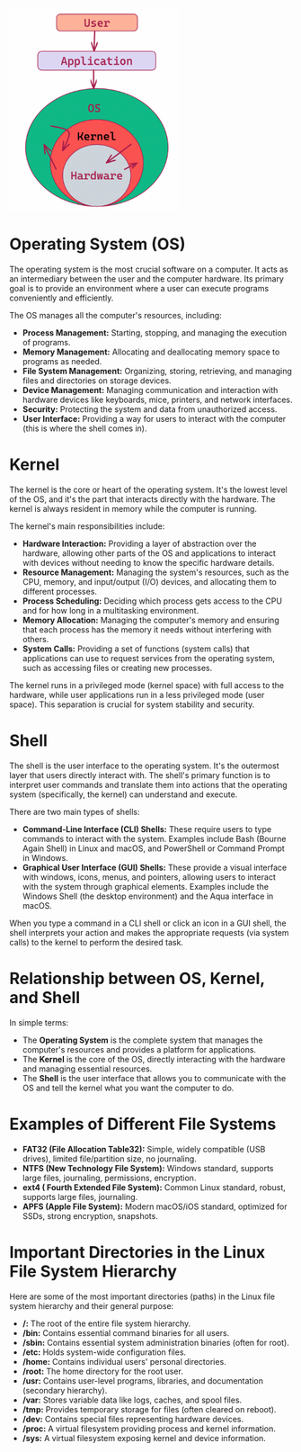 <img src="linux101.png" alt="Alt Text" width="300"/>

# Operating System (OS)

The operating system is the most crucial software on a computer. It acts as an intermediary between the user and the computer hardware. Its primary goal is to provide an environment where a user can execute programs conveniently and efficiently.

The OS manages all the computer's resources, including:

* **Process Management:** Starting, stopping, and managing the execution of programs.
* **Memory Management:** Allocating and deallocating memory space to programs as needed.
* **File System Management:** Organizing, storing, retrieving, and managing files and directories on storage devices.
* **Device Management:** Managing communication and interaction with hardware devices like keyboards, mice, printers, and network interfaces.
* **Security:** Protecting the system and data from unauthorized access.
* **User Interface:** Providing a way for users to interact with the computer (this is where the shell comes in).

# Kernel

The kernel is the core or heart of the operating system. It's the lowest level of the OS, and it's the part that interacts directly with the hardware. The kernel is always resident in memory while the computer is running.

The kernel's main responsibilities include:

* **Hardware Interaction:** Providing a layer of abstraction over the hardware, allowing other parts of the OS and applications to interact with devices without needing to know the specific hardware details.
* **Resource Management:** Managing the system's resources, such as the CPU, memory, and input/output (I/O) devices, and allocating them to different processes.
* **Process Scheduling:** Deciding which process gets access to the CPU and for how long in a multitasking environment.
* **Memory Allocation:** Managing the computer's memory and ensuring that each process has the memory it needs without interfering with others.
* **System Calls:** Providing a set of functions (system calls) that applications can use to request services from the operating system, such as accessing files or creating new processes.

The kernel runs in a privileged mode (kernel space) with full access to the hardware, while user applications run in a less privileged mode (user space). This separation is crucial for system stability and security.

# Shell

The shell is the user interface to the operating system. It's the outermost layer that users directly interact with. The shell's primary function is to interpret user commands and translate them into actions that the operating system (specifically, the kernel) can understand and execute.

There are two main types of shells:

* **Command-Line Interface (CLI) Shells:** These require users to type commands to interact with the system. Examples include Bash (Bourne Again Shell) in Linux and macOS, and PowerShell or Command Prompt in Windows.
* **Graphical User Interface (GUI) Shells:** These provide a visual interface with windows, icons, menus, and pointers, allowing users to interact with the system through graphical elements. Examples include the Windows Shell (the desktop environment) and the Aqua interface in macOS.

When you type a command in a CLI shell or click an icon in a GUI shell, the shell interprets your action and makes the appropriate requests (via system calls) to the kernel to perform the desired task.

# Relationship between OS, Kernel, and Shell

In simple terms:

* The **Operating System** is the complete system that manages the computer's resources and provides a platform for applications.
* The **Kernel** is the core of the OS, directly interacting with the hardware and managing essential resources.
* The **Shell** is the user interface that allows you to communicate with the OS and tell the kernel what you want the computer to do.

# Examples of Different File Systems

* **FAT32 (File Allocation Table32):** Simple, widely compatible (USB drives), limited file/partition size, no journaling.
* **NTFS (New Technology File System):** Windows standard, supports large files, journaling, permissions, encryption.
* **ext4 ( Fourth Extended File System):** Common Linux standard, robust, supports large files, journaling.
* **APFS (Apple File System):** Modern macOS/iOS standard, optimized for SSDs, strong encryption, snapshots.

# Important Directories in the Linux File System Hierarchy

Here are some of the most important directories (paths) in the Linux file system hierarchy and their general purpose:

* **/:** The root of the entire file system hierarchy.
* **/bin:** Contains essential command binaries for all users.
* **/sbin:** Contains essential system administration binaries (often for root).
* **/etc:** Holds system-wide configuration files.
* **/home:** Contains individual users' personal directories.
* **/root:** The home directory for the root user.
* **/usr:** Contains user-level programs, libraries, and documentation (secondary hierarchy).
* **/var:** Stores variable data like logs, caches, and spool files.
* **/tmp:** Provides temporary storage for files (often cleared on reboot).
* **/dev:** Contains special files representing hardware devices.
* **/proc:** A virtual filesystem providing process and kernel information.
* **/sys:** A virtual filesystem exposing kernel and device information.
